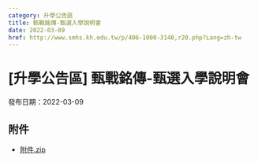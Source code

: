 ```yaml
---
category: 升學公告區
title: 甄戰銘傳-甄選入學說明會
date: 2022-03-09
href: http://www.smhs.kh.edu.tw/p/406-1000-3140,r20.php?Lang=zh-tw
---
```


# [升學公告區] 甄戰銘傳-甄選入學說明會

發布日期：2022-03-09



## 附件

- [附件.zip](https://www.smhs.kh.edu.tw/app/index.php?Action=downloadfile&file=WVhSMFlXTm9Mek0yTDNCMFlWOHlPVEExWHpZMU1qYzJNekJmT1RRd09URXVlbWx3&fname=DGGGROTSYWQO41XX50LKSWHGRK30OOLKDGUWTSKK4125MLVWKPROVTPOUSSSPKPO)
